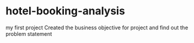 # hotel-booking-analysis
my first project
Created the business objective for project and find out the problem statement
